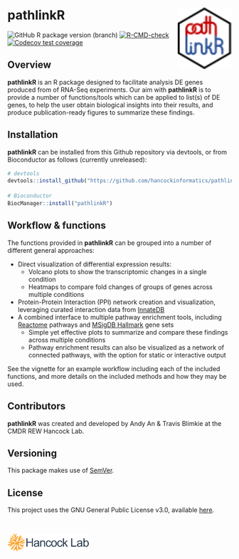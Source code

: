 # pathlinkR <img src="man/figures/pathlinkR_logo_32.svg" align="right" height="138" />

<!-- badges: start -->
![GitHub R package version (branch)](https://img.shields.io/github/r-package/v/hancockinformatics/pathlinkR/main?label=pathlinkR%40main)
[![R-CMD-check](https://github.com/hancockinformatics/pathlinkR/actions/workflows/R-CMD-check.yaml/badge.svg)](https://github.com/hancockinformatics/pathlinkR/actions/workflows/R-CMD-check.yaml)
[![Codecov test coverage](https://codecov.io/gh/hancockinformatics/pathlinkR/branch/main/graph/badge.svg)](https://app.codecov.io/gh/hancockinformatics/pathlinkR?branch=main)
<!-- badges: end -->

## Overview

**pathlinkR** is an R package designed to facilitate analysis DE genes produced
from of RNA-Seq experiments. Our aim with **pathlinkR** is to provide a number
of functions/tools which can be applied to list(s) of DE genes, to help the user
obtain biological insights into their results, and produce publication-ready
figures to summarize these findings.


## Installation
**pathlinkR** can be installed from this Github repository via devtools, or 
from Bioconductor as follows (currently unreleased):
```r
# devtools
devtools::install_github("https://github.com/hancockinformatics/pathlinkR")

# Bioconductor
BiocManager::install("pathlinkR")
```

## Workflow & functions

The functions provided in **pathlinkR** can be grouped into a number of different
general approaches: 

- Direct visualization of differential expression results:
    - Volcano plots to show the transcriptomic changes in a single condition
    - Heatmaps to compare fold changes of groups of genes across multiple
      conditions
- Protein-Protein Interaction (PPI) network creation and visualization,
  leveraging curated interaction data from [InnateDB](https://www.innatedb.com/)
- A combined interface to multiple pathway enrichment tools, including
  [Reactome](https://reactome.org/) pathways and 
  [MSigDB Hallmark](https://www.gsea-msigdb.org/gsea/msigdb/collections.jsp) 
  gene sets
  - Simple yet effective plots to summarize and compare these findings across
    multiple conditions
  - Pathway enrichment results can also be visualized as a network of connected
    pathways, with the option for static or interactive output

See the vignette for an example workflow including each of the included
functions, and more details on the included methods and how they may be used.

## Contributors
**pathlinkR** was created and developed by Andy An & Travis Blimkie at the CMDR
REW Hancock Lab.

## Versioning
This package makes use of [SemVer](https://semver.org/).

## License
This project uses the GNU General Public License v3.0, available
[here](https://github.com/hancockinformatics/pathlinkR/blob/main/LICENSE).

<br>

[<img src="man/figures/hancock_lab_logo.svg" height="40px">](http://cmdr.ubc.ca/bobh/)
